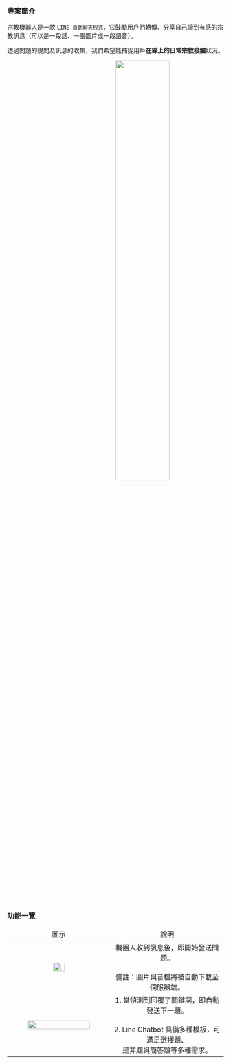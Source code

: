 ### 專案簡介

宗教機器人是一款 `LINE 自動聊天程式`，它鼓勵用戶們轉傳、分享自己讀到有感的宗教訊息（可以是一段話、一張圖片或一段語音）。

透過問題的提問及訊息的收集，我們希望能捕捉用戶**在線上的日常宗教接觸**狀況。

<p align="center">
  <img src="https://upload.cc/i1/2022/07/08/RBsMCj.png" style="padding-left: 25%; width: 50%">
</p>


### 功能一覽

<table style="table-layout: fixed">
  <thead>
    <td align="center" width="500vmax"> 圖示 </td>
    <td align="center" width="500vmax"> 說明 </td>
  </thead>
  <tr>
    <td align="center"> <img src="https://upload.cc/i1/2022/07/08/hTMI8V.png" width="35%"> </td>
    <td align="center"> 機器人收到訊息後，即開始發送問題。<br><br>備註：圖片與音檔將被自動下載至伺服器端。 </td>
  </tr>
  <tr>
    <td align="center"> <img src="https://upload.cc/i1/2022/07/08/ZaOJzl.png" width="80%"> </td>
    <td align="center"> 1. 當偵測到回覆了關鍵詞，即自動發送下一題。<br><br> 2. Line Chatbot 具備多種模板，可滿足選擇題、<br>是非題與簡答題等多種需求。 </td>
  </tr>
</table>
